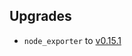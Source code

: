 
## Upgrades

* `node_exporter` to [v0.15.1](https://github.com/prometheus/node_exporter/releases/tag/v0.15.1)
